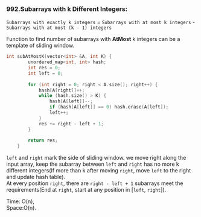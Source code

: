 ### 992.Subarrays with k Different Integers:
`Subarrays with exactly k integers` =
`Subarrays with at most k integers` - `Subarrays with at most (k - 1) integers`  
  
Function to find number of subarrays with __AtMost__ k integers can be a template of sliding window.  
  
```C++
int subAtMostK(vector<int> &A, int K) {
        unordered_map<int, int> hash;
        int res = 0;
        int left = 0;
        
        for (int right = 0; right < A.size(); right++) {
            hash[A[right]]++;
            while (hash.size() > K) {
                hash[A[left]]--;
                if (hash[A[left]] == 0) hash.erase(A[left]);
                left++;
            }
            res += right - left + 1;
        }
        
        return res;
    }
```

`left` and `right` mark the side of sliding window. we move right along the input array, keep the subarray between `left` and `right` has no more k different integers(If more than k after moving `right`, move `left` to the right and update hash table).  
At every position `right`, there are `right - left + 1` subarrays meet the requirements(End at `right`, start at any position in [`left`, `right`]).  
  
Time: O(n),  
Space:O(n).
